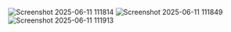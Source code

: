 
![Screenshot 2025-06-11 111814](https://github.com/user-attachments/assets/32a65f5c-b9dc-4730-ae5e-fc5de21c3ec1)
![Screenshot 2025-06-11 111849](https://github.com/user-attachments/assets/b9798b12-d96c-48ed-b587-6fcc30f06f7b)
![Screenshot 2025-06-11 111913](https://github.com/user-attachments/assets/a8693ed4-d6d8-4b37-bd78-d01df2ab94ba)
